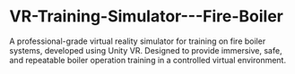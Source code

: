 # VR-Training-Simulator---Fire-Boiler
A professional-grade virtual reality simulator for training on fire boiler systems, developed using Unity VR. Designed to provide immersive, safe, and repeatable boiler operation training in a controlled virtual environment.
